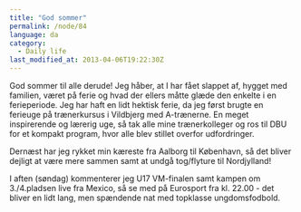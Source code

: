 ```yaml
---
title: "God sommer"
permalink: /node/84
language: da
category:
  - Daily life
last_modified_at: 2013-04-06T19:22:30Z
---
```


God sommer til alle derude! Jeg håber, at I har fået slappet af, hygget med familien, været på ferie og hvad der ellers måtte glæde den enkelte i en ferieperiode. Jeg har haft en lidt hektisk ferie, da jeg først brugte en ferieuge på trænerkursus i Vildbjerg med A-trænerne. En meget inspirerende og lærerig uge, så tak alle mine trænerkolleger og ros til DBU for et kompakt program, hvor alle blev stillet overfor udfordringer.

Dernæst har jeg rykket min kæreste fra Aalborg til København, så det bliver dejligt at være mere sammen samt at undgå tog/flyture til Nordjylland!



I aften (søndag) kommenterer jeg U17 VM-finalen samt kampen om 3./4.pladsen live fra Mexico, så se med på Eurosport fra kl. 22.00 - det bliver en lidt lang, men spændende nat med topklasse ungdomsfodbold.
